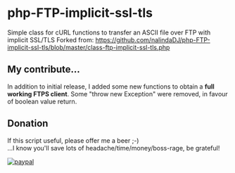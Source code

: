 # php-FTP-implicit-ssl-tls
Simple class for cURL functions to transfer an ASCII file over FTP with implicit SSL/TLS
Forked from: https://github.com/nalindaDJ/php-FTP-implicit-ssl-tls/blob/master/class-ftp-implicit-ssl-tls.php

## My contribute...
In addition to initial release, I added some new functions to obtain a **full working FTPS client**.
Some "throw new Exception" were removed, in favour of boolean value return.

## Donation
If this script useful, please offer me a beer ;-)<br />
...I know you'll save lots of headache/time/money/boss-rage, be grateful!

[![paypal](https://www.paypalobjects.com/en_US/i/btn/btn_donateCC_LG.gif)](https://www.paypal.com/cgi-bin/webscr?cmd=_s-xclick&hosted_button_id=FVWMLXE4KCFSE&source=url)
